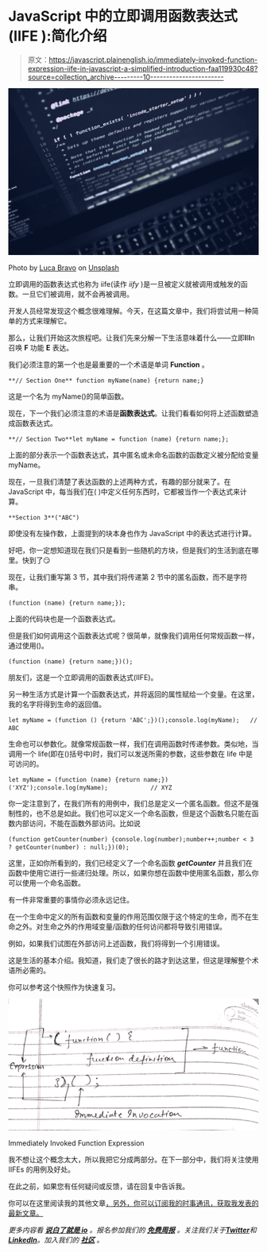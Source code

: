 # JavaScript 中的立即调用函数表达式(IIFE ):简化介绍

> 原文：<https://javascript.plainenglish.io/immediately-invoked-function-expression-iife-in-javascript-a-simplified-introduction-faa119930c48?source=collection_archive---------10----------------------->

![](img/0d52e38f245092a70f95d05cb2c5dac1.png)

Photo by [Luca Bravo](https://unsplash.com/@lucabravo?utm_source=medium&utm_medium=referral) on [Unsplash](https://unsplash.com?utm_source=medium&utm_medium=referral)

立即调用的函数表达式也称为 iife(读作 *iify* )是一旦被定义就被调用或触发的函数。一旦它们被调用，就不会再被调用。

开发人员经常发现这个概念很难理解。今天，在这篇文章中，我们将尝试用一种简单的方式来理解它。

那么，让我们开始这次旅程吧。让我们先来分解一下生活意味着什么——立即**I**I**I**n 召唤 **F** 功能 **E** 表达。

我们必须注意的第一个也是最重要的一个术语是单词 **Function** 。

```
**// Section One** function myName(name) {return name;}
```

这是一个名为 myName()的简单函数。

现在，下一个我们必须注意的术语是**函数表达式**。让我们看看如何将上述函数塑造成函数表达式。

```
**// Section Two**let myName = function (name) {return name;};
```

上面的部分表示一个函数表达式，其中匿名或未命名函数的函数定义被分配给变量 myName。

现在，一旦我们清楚了表达函数的上述两种方式，有趣的部分就来了。在 JavaScript 中，每当我们在( )中定义任何东西时，它都被当作一个表达式来计算。

```
**Section 3**("ABC")
```

即使没有左操作数，上面提到的块本身也作为 JavaScript 中的表达式进行计算。

好吧，你一定想知道现在我们只是看到一些随机的方块，但是我们的生活到底在哪里。快到了😏

现在，让我们重写第 3 节，其中我们将传递第 2 节中的匿名函数，而不是字符串。

```
(function (name) {return name;});
```

上面的代码块也是一个函数表达式。

但是我们如何调用这个函数表达式呢？很简单，就像我们调用任何常规函数一样，通过使用()。

```
(function (name) {return name;})();
```

朋友们，这是一个立即调用的函数表达式(IIFE)。

另一种生活方式是计算一个函数表达式，并将返回的属性赋给一个变量。在这里，我的名字将得到生命的返回值。

```
let myName = (function () {return 'ABC';})();console.log(myName);   // ABC
```

生命也可以参数化。就像常规函数一样，我们在调用函数时传递参数。类似地，当调用一个 life(即在()括号中)时，我们可以发送所需的参数，这些参数在 life 中是可访问的。

```
let myName = (function (name) {return name;})('XYZ');console.log(myName);            // XYZ
```

你一定注意到了，在我们所有的用例中，我们总是定义一个匿名函数。但这不是强制性的，也不总是如此。我们也可以定义一个命名函数，但是这个函数名只能在函数内部访问，不能在函数外部访问。比如说

```
(function getCounter(number) {console.log(number);number++;number < 3 ? getCounter(number) : null;})(0);
```

这里，正如你所看到的，我们已经定义了一个命名函数 ***getCounter*** 并且我们在函数中使用它进行一些递归处理。所以，如果你想在函数中使用匿名函数，那么你可以使用一个命名函数。

有一件非常重要的事情你必须永远记住。

在一个生命中定义的所有函数和变量的作用范围仅限于这个特定的生命，而不在生命之外。对生命之外的作用域变量/函数的任何访问都将导致引用错误。

例如，如果我们试图在外部访问上述函数，我们将得到一个引用错误。

这是生活的基本介绍。我知道，我们走了很长的路才到达这里，但这是理解整个术语所必需的。

你可以参考这个快照作为快速复习。

![](img/aa4a1541914b5e0f54df2201523dbd08.png)

Immediately Invoked Function Expression

我不想让这个概念太大，所以我把它分成两部分。在下一部分中，我们将关注使用 IIFEs 的用例及好处。

在此之前，如果您有任何疑问或反馈，请在回复中告诉我。

你可以在这里阅读我的其他文章[，另外，你可以订阅我的时事通讯，获取我发表的最新文章。](https://medium.com/@avinash.dev21987)

*更多内容看* [***说白了就是 io***](https://plainenglish.io/) *。报名参加我们的* [***免费周报***](http://newsletter.plainenglish.io/) *。关注我们关于*[***Twitter***](https://twitter.com/inPlainEngHQ)*和*[***LinkedIn***](https://www.linkedin.com/company/inplainenglish/)*。加入我们的* [***社区***](https://discord.gg/GtDtUAvyhW) *。*